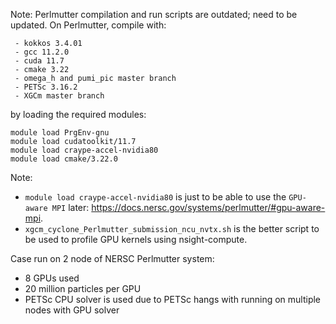Note: Perlmutter compilation and run scripts are outdated; need to be updated. 
On Perlmutter, compile with:
```
 - kokkos 3.4.01
 - gcc 11.2.0
 - cuda 11.7
 - cmake 3.22
 - omega_h and pumi_pic master branch
 - PETSc 3.16.2
 - XGCm master branch
```
by loading the required modules:
```
module load PrgEnv-gnu
module load cudatoolkit/11.7
module load craype-accel-nvidia80
module load cmake/3.22.0
```

Note:

- `module load craype-accel-nvidia80` is just to be able to use the `GPU-aware MPI` later: https://docs.nersc.gov/systems/perlmutter/#gpu-aware-mpi.
- `xgcm_cyclone_Perlmutter_submission_ncu_nvtx.sh` is the better script to be used to profile GPU kernels using nsight-compute.


Case run on 2 node of NERSC Perlmutter system:
 - 8 GPUs used
 - 20 million particles per GPU
 - PETSc CPU solver is used due to PETSc hangs with running on multiple nodes with GPU solver
